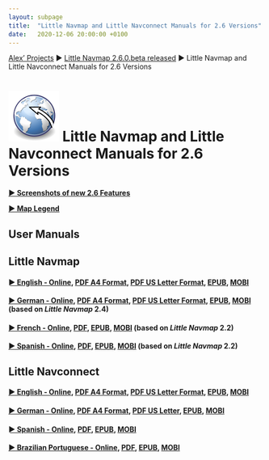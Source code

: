 ```yaml
---
layout: subpage
title:  "Little Navmap and Little Navconnect Manuals for 2.6 Versions"
date:   2020-12-06 20:00:00 +0100
---
```


[Alex’ Projects](/index.html)
►  [Little Navmap 2.6.0.beta released](/release/2020/09/18/littlenavmap-beta-260-released.html)
► Little Navmap and Little Navconnect Manuals for 2.6 Versions

# ![Little Navmap and Little Navconnect Manuals](/assets/images/navroute.png) Little Navmap and Little Navconnect Manuals for 2.6 Versions

[**► Screenshots of new 2.6 Features**](/pages/26/littlenavmapscreens.html)

[**► Map Legend**](https://www.littlenavmap.org/manuals/littlenavmap/release/2.6/en/LEGEND.html)

## User Manuals

## Little Navmap

#### [► English - Online](https://www.littlenavmap.org/manuals/littlenavmap/release/2.6/en/), [PDF A4 Format](https://www.littlenavmap.org/manuals/littlenavmap/release/2.6/littlenavmap_book_en_a4.pdf), [PDF US Letter Format](https://www.littlenavmap.org/manuals/littlenavmap/release/2.6/littlenavmap_book_en_letter.pdf), [EPUB](https://www.littlenavmap.org/manuals/littlenavmap/release/2.6/littlenavmap_book_en.epub), [MOBI](https://www.littlenavmap.org/manuals/littlenavmap/release/2.6/littlenavmap_book_en.mobi)

#### [► German - Online](https://www.littlenavmap.org/manuals/littlenavmap/release/2.4/de/), [PDF A4 Format](https://www.littlenavmap.org/manuals/littlenavmap/release/2.4/littlenavmap_book_de_a4.pdf), [PDF US Letter Format](https://www.littlenavmap.org/manuals/littlenavmap/release/2.4/littlenavmap_book_de_letter.pdf), [EPUB](https://www.littlenavmap.org/manuals/littlenavmap/release/2.4/littlenavmap_book_de.epub), [MOBI](https://www.littlenavmap.org/manuals/littlenavmap/release/2.4/littlenavmap_book_de.mobi) (based on _Little Navmap_ 2.4)

#### [► French - Online](https://www.littlenavmap.org/manuals/littlenavmap/release/2.4/fr/), [PDF](https://www.littlenavmap.org/manuals/littlenavmap/release/2.4/littlenavmap_book_fr.pdf), [EPUB](https://www.littlenavmap.org/manuals/littlenavmap/release/2.4/littlenavmap_book_fr.epub), [MOBI](https://www.littlenavmap.org/manuals/littlenavmap/release/2.4/littlenavmap_book_fr.mobi) (based on _Little Navmap_ 2.2)

#### [► Spanish - Online](https://www.littlenavmap.org/manuals/littlenavmap/release/2.4/es/), [PDF](https://www.littlenavmap.org/manuals/littlenavmap/release/2.4/littlenavmap_book_es.pdf), [EPUB](https://www.littlenavmap.org/manuals/littlenavmap/release/2.4/littlenavmap_book_es.epub), [MOBI](https://www.littlenavmap.org/manuals/littlenavmap/release/2.4/littlenavmap_book_es.mobi) (based on _Little Navmap_ 2.2)

## Little Navconnect

#### [► English - Online](https://www.littlenavmap.org/manuals/littlenavconnect/release/2.6/en/), [PDF A4 Format](https://www.littlenavmap.org/manuals/littlenavconnect/release/2.6/littlenavconnect_book_en_a4.pdf), [PDF US Letter Format](https://www.littlenavmap.org/manuals/littlenavconnect/release/2.6/littlenavconnect_book_en_letter.pdf), [EPUB](https://www.littlenavmap.org/manuals/littlenavconnect/release/2.6/littlenavconnect_book_en.epub), [MOBI](https://www.littlenavmap.org/manuals/littlenavconnect/release/2.6/littlenavconnect_book_en.mobi)

#### [► German - Online](https://www.littlenavmap.org/manuals/littlenavconnect/release/2.4/de/), [PDF A4 Format](https://www.littlenavmap.org/manuals/littlenavconnect/release/2.4/littlenavconnect_book_de.pdf), [PDF US Letter](https://www.littlenavmap.org/manuals/littlenavconnect/release/2.4/littlenavconnect_book_de_letter.pdf), [EPUB](https://www.littlenavmap.org/manuals/littlenavconnect/release/2.4/littlenavconnect_book_de.epub), [MOBI](https://www.littlenavmap.org/manuals/littlenavconnect/release/2.4/littlenavconnect_book_de.mobi)

#### [► Spanish - Online](https://www.littlenavmap.org/manuals/littlenavconnect/release/2.4/es/), [PDF](https://www.littlenavmap.org/manuals/littlenavconnect/release/2.4/littlenavconnect_book_es.pdf), [EPUB](https://www.littlenavmap.org/manuals/littlenavconnect/release/2.4/littlenavconnect_book_es.epub), [MOBI](https://www.littlenavmap.org/manuals/littlenavconnect/release/2.4/littlenavconnect_book_es.mobi)

#### [► Brazilian Portuguese - Online](https://www.littlenavmap.org/manuals/littlenavconnect/release/2.4/pt_BR/), [PDF](https://www.littlenavmap.org/manuals/littlenavconnect/release/2.4/littlenavconnect_book_pt_BR.pdf), [EPUB](https://www.littlenavmap.org/manuals/littlenavconnect/release/2.4/littlenavconnect_book_pt_BR.epub), [MOBI](https://www.littlenavmap.org/manuals/littlenavconnect/release/2.4/littlenavconnect_book_pt_BR.mobi)
